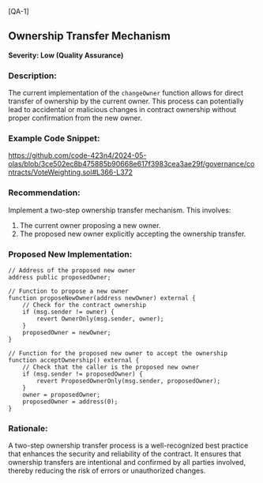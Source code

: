 [QA-1]

## Ownership Transfer Mechanism

**Severity: Low (Quality Assurance)**

### Description:

The current implementation of the `changeOwner` function allows for direct transfer of ownership by the current owner. This process can potentially lead to accidental or malicious changes in contract ownership without proper confirmation from the new owner.

### Example Code Snippet:

https://github.com/code-423n4/2024-05-olas/blob/3ce502ec8b475885b90668e617f3983cea3ae29f/governance/contracts/VoteWeighting.sol#L366-L372

### Recommendation:

Implement a two-step ownership transfer mechanism. This involves:

1. The current owner proposing a new owner.
2. The proposed new owner explicitly accepting the ownership transfer.

### Proposed New Implementation:

```solidity
// Address of the proposed new owner
address public proposedOwner;

// Function to propose a new owner
function proposeNewOwner(address newOwner) external {
    // Check for the contract ownership
    if (msg.sender != owner) {
        revert OwnerOnly(msg.sender, owner);
    }
    proposedOwner = newOwner;
}

// Function for the proposed new owner to accept the ownership
function acceptOwnership() external {
    // Check that the caller is the proposed new owner
    if (msg.sender != proposedOwner) {
        revert ProposedOwnerOnly(msg.sender, proposedOwner);
    }
    owner = proposedOwner;
    proposedOwner = address(0);
}
```

### Rationale:

A two-step ownership transfer process is a well-recognized best practice that enhances the security and reliability of the contract. It ensures that ownership transfers are intentional and confirmed by all parties involved, thereby reducing the risk of errors or unauthorized changes.
